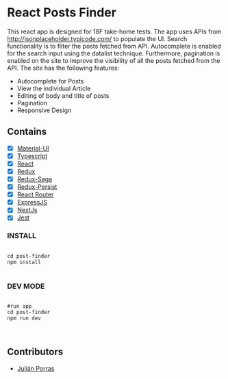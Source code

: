 # React Posts Finder

This react app is designed for 18F take-home tests.
The app uses APIs from http://jsonplaceholder.typicode.com/ to populate the UI. Search functionality is to filter the posts fetched from API.
Autocomplete is enabled for the search input using the datalist technique. Furthermore, pagination is enabled on the site to improve the visibility
of all the posts fetched from the API. The site has the following features:

- Autocomplete for Posts
- View the individual Article 
- Editing of body and title of posts
- Pagination
- Responsive Design

## Contains

-   [x] [Material-UI](https://github.com/mui-org/material-ui)
-   [x] [Typescript](https://www.typescriptlang.org/)
-   [x] [React](https://facebook.github.io/react/)
-   [x] [Redux](https://github.com/reactjs/redux)
-   [x] [Redux-Saga](https://github.com/redux-saga/redux-saga)
-   [x] [Redux-Persist](https://github.com/rt2zz/redux-persist)
-   [x] [React Router](https://github.com/ReactTraining/react-router)
-   [x] [ExpressJS](https://github.com/expressjs/express)
-   [x] [NextJs](https://github.com/vercel/next.js)
-   [x] [Jest](https://github.com/facebook/jest)

### INSTALL

<pre>
<code>
cd post-finder
npm install
</code>
</pre>

### DEV MODE

<pre>
<code>
#run app 
cd post-finder
npm run dev

</code>
</pre>

## Contributors
-   [Julián Porras](https://github.com/JulianPorras8)
